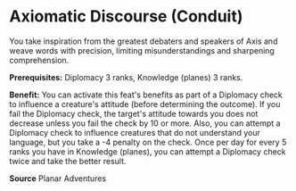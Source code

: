 ﻿---
cssclass: [feats]

---
# Axiomatic Discourse (Conduit)

You take inspiration from the greatest debaters and speakers of Axis and weave words with precision, limiting misunderstandings and sharpening comprehension.

**Prerequisites:** Diplomacy 3 ranks, Knowledge (planes) 3 ranks.

**Benefit:** You can activate this feat's benefits as part of a Diplomacy check to influence a creature's attitude (before determining the outcome). If you fail the Diplomacy check, the target's attitude towards you does not decrease unless you fail the check by 10 or more. Also, you can attempt a Diplomacy check to influence creatures that do not understand your language, but you take a -4 penalty on the check. Once per day for every 5 ranks you have in Knowledge (planes), you can attempt a Diplomacy check twice and take the better result.

**Source** Planar Adventures